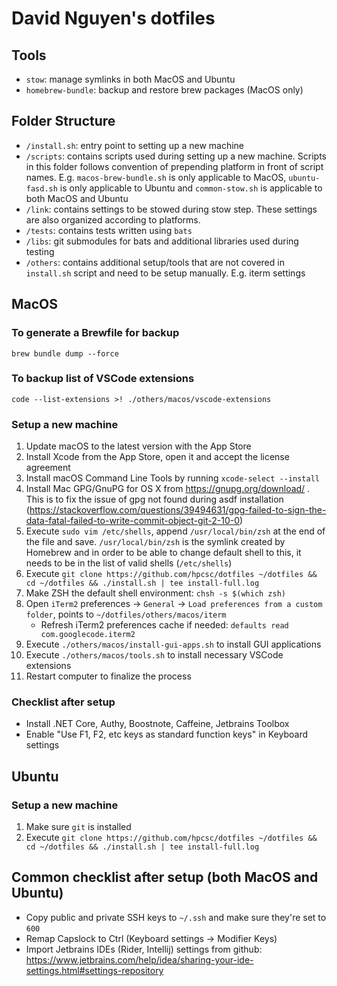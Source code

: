 # David Nguyen's dotfiles

## Tools

- `stow`: manage symlinks in both MacOS and Ubuntu
- `homebrew-bundle`: backup and restore brew packages (MacOS only)

## Folder Structure

- `/install.sh`: entry point to setting up a new machine
- `/scripts`: contains scripts used during setting up a new machine. Scripts in this folder follows convention of prepending platform in front of script names. 
  E.g. `macos-brew-bundle.sh` is only applicable to MacOS, `ubuntu-fasd.sh` is only applicable to Ubuntu and `common-stow.sh` is applicable to both MacOS and Ubuntu
- `/link`: contains settings to be stowed during stow step. These settings are also organized according to platforms.
- `/tests`: contains tests written using `bats`
- `/libs`: git submodules for bats and additional libraries used during testing
- `/others`: contains additional setup/tools that are not covered in `install.sh` script and need to be setup manually. E.g. iterm settings

## MacOS

### To generate a Brewfile for backup

```
brew bundle dump --force
```

### To backup list of VSCode extensions

```
code --list-extensions >! ./others/macos/vscode-extensions
```

### Setup a new machine

1. Update macOS to the latest version with the App Store
2. Install Xcode from the App Store, open it and accept the license agreement
3. Install macOS Command Line Tools by running `xcode-select --install`
4. Install Mac GPG/GnuPG for OS X from https://gnupg.org/download/ . This is to fix the issue of gpg not found during asdf installation (https://stackoverflow.com/questions/39494631/gpg-failed-to-sign-the-data-fatal-failed-to-write-commit-object-git-2-10-0)
5. Execute `sudo vim /etc/shells`, append `/usr/local/bin/zsh` at the end of the file and save. `/usr/local/bin/zsh` is the symlink created by Homebrew and in order to be able to change default shell to this, it needs to be in the list of valid shells (`/etc/shells`)
6. Execute `git clone https://github.com/hpcsc/dotfiles ~/dotfiles && cd ~/dotfiles && ./install.sh | tee install-full.log`
7. Make ZSH the default shell environment: `chsh -s $(which zsh)`
8. Open `iTerm2` preferences -> `General` -> `Load preferences from a custom folder`, points to `~/dotfiles/others/macos/iterm`
    - Refresh iTerm2 preferences cache if needed: `defaults read com.googlecode.iterm2`
9. Execute `./others/macos/install-gui-apps.sh` to install GUI applications
10. Execute `./others/macos/tools.sh` to install necessary VSCode extensions
11. Restart computer to finalize the process

### Checklist after setup

- Install .NET Core, Authy, Boostnote, Caffeine, Jetbrains Toolbox
- Enable "Use F1, F2, etc keys as standard function keys" in Keyboard settings

## Ubuntu

### Setup a new machine

1. Make sure `git` is installed
2. Execute `git clone https://github.com/hpcsc/dotfiles ~/dotfiles && cd ~/dotfiles && ./install.sh | tee install-full.log`

## Common checklist after setup (both MacOS and Ubuntu)

- Copy public and private SSH keys to `~/.ssh` and make sure they're set to `600`
- Remap Capslock to Ctrl (Keyboard settings -> Modifier Keys)
- Import Jetbrains IDEs (Rider, Intellij) settings from github: https://www.jetbrains.com/help/idea/sharing-your-ide-settings.html#settings-repository
